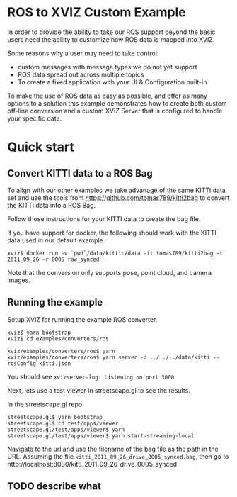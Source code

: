 # ROS to XVIZ Custom Example

In order to provide the ability to take our ROS support beyond the basic
users need the ability to customize how ROS data is mapped into XVIZ.

Some reasons why a user may need to take control:
 - custom messages with message types we do not yet support
 - ROS data spread out across multiple topics
 - To create a fixed application with your UI & Configuration built-in

To make the use of ROS data as easy as possible, and offer as many options to a solution
this example demonstrates how to create both custom off-line conversion and a custom XVIZ Server
that is configured to handle your specific data.

# Quick start

## Convert KITTI data to a ROS Bag

To align with our other examples we take advanage of the same KITTI data set and use
the tools from https://github.com/tomas789/kitti2bag to convert the KITTI data into a ROS Bag.

Follow those instructions for your KITTI data to create the bag file.

If you have support for docker, the following should work with the KITTI data used in our default example.

```
xviz$ docker run -v `pwd`/data/kitti:/data -it tomas789/kitti2bag -t 2011_09_26 -r 0005 raw_synced
```

Note that the conversion only supports pose, point cloud, and camera images.

## Running the example

Setup XVIZ for running the example ROS converter.

```
xviz$ yarn bootstrap
xviz$ cd examples/converters/ros

xviz/examples/converters/ros$ yarn
xviz/examples/converters/ros$ yarn server -d ../../../data/kitti --rosConfig kitti.json
```

You should see `xvizserver-log: Listening on port 3000`

Next, lets use a test viewer in streetscape.gl to see the results.

In the streetscape.gl repo

```
streetscape.gl$ yarn bootstrap
streetscape.gl$ cd test/apps/viewer
streetscape.gl/test/apps/viewer$ yarn
streetscape.gl/test/apps/viewer$ yarn start-streaming-local
```

Navigate to the url and use the filename of the bag file as the path in the URL. Assuming the file
`kitti_2011_09_26_drive_0005_synced.bag`, then go to http://localhost:8080/kitti_2011_09_26_drive_0005_synced

## TODO describe what
